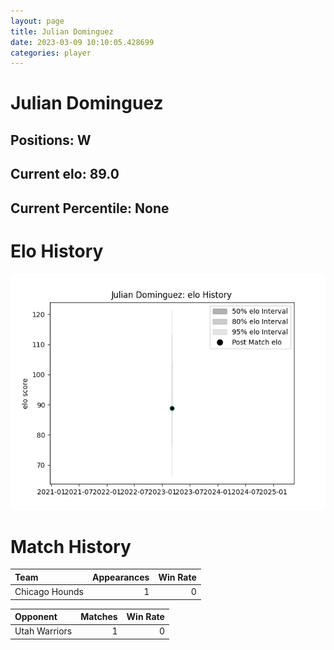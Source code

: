 ```yaml
---  
layout: page  
title: Julian Dominguez  
date: 2023-03-09 10:10:05.428699  
categories: player  
---
```

# Julian Dominguez

## Positions: W

## Current elo: 89.0

## Current Percentile: None

# Elo History


![elo history](history_JulianDominguez.png)
# Match History


| Team           |   Appearances |   Win Rate |
|:---------------|--------------:|-----------:|
| Chicago Hounds |             1 |          0 |

| Opponent      |   Matches |   Win Rate |
|:--------------|----------:|-----------:|
| Utah Warriors |         1 |          0 |